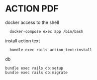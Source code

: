 # ACTION PDF

docker
access to the shell
```
  docker-compose exec app /bin/bash
```

install action text
```
  bundle exec rails action_text:install
```

db
```
bundle exec rails db:setup
bundle exec rails db:migrate
```
